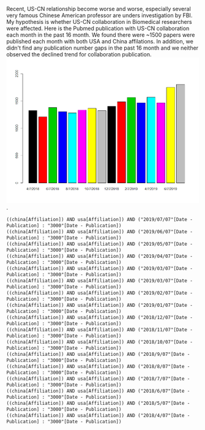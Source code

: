 Recent, US-CN relationship become worse and worse, especially several very famous Chinese American professor are unders investigation by FBI. My hypothesis is whether US-CN collaboration in Biomedical researchers were affected. Here is the Pubmed publication with US-CN collaboration each month in the past 16 month. We found there were ~1500 papers were published each month with both USA and China affilations. In addition, we didn't find any publication number gaps in the past 16 month and we neither observed the declined trend for collaboration publication.![pubmed](US_CN_Pubmed.png). 


```
((china[Affiliation]) AND usa[Affiliation]) AND ("2019/07/07"[Date - Publication] : "3000"[Date - Publication])
((china[Affiliation]) AND usa[Affiliation]) AND ("2019/06/07"[Date - Publication] : "3000"[Date - Publication])
((china[Affiliation]) AND usa[Affiliation]) AND ("2019/05/07"[Date - Publication] : "3000"[Date - Publication])
((china[Affiliation]) AND usa[Affiliation]) AND ("2019/04/07"[Date - Publication] : "3000"[Date - Publication])
((china[Affiliation]) AND usa[Affiliation]) AND ("2019/03/07"[Date - Publication] : "3000"[Date - Publication])
((china[Affiliation]) AND usa[Affiliation]) AND ("2019/03/07"[Date - Publication] : "3000"[Date - Publication])
((china[Affiliation]) AND usa[Affiliation]) AND ("2019/02/07"[Date - Publication] : "3000"[Date - Publication])
((china[Affiliation]) AND usa[Affiliation]) AND ("2019/01/07"[Date - Publication] : "3000"[Date - Publication])
((china[Affiliation]) AND usa[Affiliation]) AND ("2018/12/07"[Date - Publication] : "3000"[Date - Publication])
((china[Affiliation]) AND usa[Affiliation]) AND ("2018/11/07"[Date - Publication] : "3000"[Date - Publication])
((china[Affiliation]) AND usa[Affiliation]) AND ("2018/10/07"[Date - Publication] : "3000"[Date - Publication])
((china[Affiliation]) AND usa[Affiliation]) AND ("2018/9/07"[Date - Publication] : "3000"[Date - Publication])
((china[Affiliation]) AND usa[Affiliation]) AND ("2018/8/07"[Date - Publication] : "3000"[Date - Publication])
((china[Affiliation]) AND usa[Affiliation]) AND ("2018/7/07"[Date - Publication] : "3000"[Date - Publication])
((china[Affiliation]) AND usa[Affiliation]) AND ("2018/6/07"[Date - Publication] : "3000"[Date - Publication])
((china[Affiliation]) AND usa[Affiliation]) AND ("2018/5/07"[Date - Publication] : "3000"[Date - Publication])
((china[Affiliation]) AND usa[Affiliation]) AND ("2018/4/07"[Date - Publication] : "3000"[Date - Publication])
```
